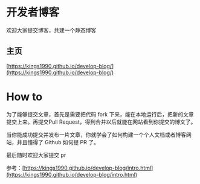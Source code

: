# 开发者博客
欢迎大家提交博客，共建一个静态博客

## 主页
[https://kings1990.github.io/develop-blog/](https://kings1990.github.io/develop-blog/)

# How to
为了能够提交文章，首先是需要把代码 fork 下来，能在本地运行后，把新的文章提交上来。再提交Pull Request，得到合并以后就能在网站看到你提交的博文了。

当你能成功提交并发布一片文章，你就学会了如何构建一个个人文档或者博客网站，并且懂得了 Github 如何提 PR 了。

最后随时欢迎大家提交 pr

参考：[https://kings1990.github.io/develop-blog/intro.html](https://kings1990.github.io/develop-blog/intro.html)
